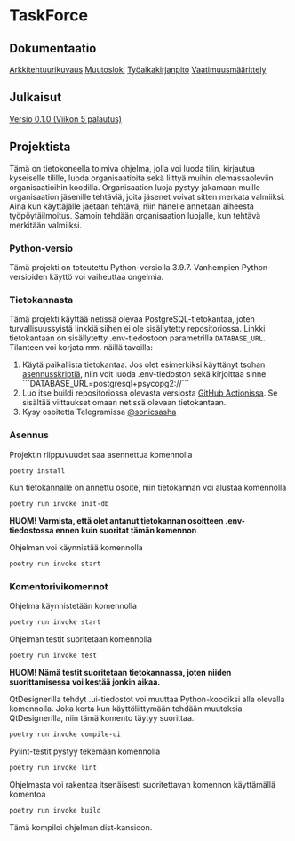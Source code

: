 # TaskForce

## Dokumentaatio

[Arkkitehtuurikuvaus](https://github.com/sonicsasha/taskforce/blob/master/dokumentaatio/arkkitehtuuri.md)
[Muutosloki](https://github.com/sonicsasha/taskforce/blob/master/dokumentaatio/changelog.md)
[Työaikakirjanpito](https://github.com/sonicsasha/taskforce/blob/master/dokumentaatio/tyoaikakirjanpito.md)
[Vaatimuusmäärittely](https://github.com/sonicsasha/taskforce/blob/master/dokumentaatio/vaatimuusmaarittely.md)

## Julkaisut

[Versio 0.1.0 (Viikon 5 palautus)](https://github.com/sonicsasha/taskforce/releases/tag/viikko5)

## Projektista

Tämä on tietokoneella toimiva ohjelma, jolla voi luoda tilin, kirjautua kyseiselle tilille, luoda organisaatioita sekä liittyä muihin olemassaoleviin organisaatioihin koodilla. Organisaation luoja pystyy jakamaan muille organisaation jäsenille tehtäviä, joita jäsenet voivat sitten merkata valmiiksi. Aina kun käyttäjälle jaetaan tehtävä, niin hänelle annetaan aiheesta työpöytäilmoitus. Samoin tehdään organisaation luojalle, kun tehtävä merkitään valmiiksi.

### Python-versio

Tämä projekti on toteutettu Python-versiolla 3.9.7. Vanhempien Python-versioiden käyttö voi vaiheuttaa ongelmia.

### Tietokannasta

Tämä projekti käyttää netissä olevaa PostgreSQL-tietokantaa, joten turvallisuussyistä linkkiä siihen ei ole sisällytetty repositoriossa. Linkki tietokantaan on sisällytetty .env-tiedostoon parametrilla ```DATABASE_URL```. Tilanteen voi korjata mm. näillä tavoilla:

1. Käytä paikallista tietokantaa. Jos olet esimerkiksi käyttänyt tsohan [asennusskriptiä](https://github.com/hy-tsoha/local-pg), niin voit luoda .env-tiedoston sekä kirjoittaa sinne ´´´DATABASE_URL=postgresql+psycopg2://´´´
2. Luo itse buildi repositoriossa olevasta versiosta [GitHub Actionissa](https://github.com/sonicsasha/taskforce/actions/workflows/build.yml). Se sisältää viittaukset omaan netissä olevaan tietokantaan.
3. Kysy osoitetta Telegramissa [@sonicsasha](https://t.me/sonicsasha)

### Asennus

Projektin riippuvuudet saa asennettua komennolla
```bash
poetry install
```

Kun tietokannalle on annettu osoite, niin tietokannan voi alustaa komennolla
```bash
poetry run invoke init-db
```

**HUOM! Varmista, että olet antanut tietokannan osoitteen .env-tiedostossa ennen kuin suoritat tämän komennon**

Ohjelman voi käynnistää komennolla
```bash
poetry run invoke start
```

### Komentorivikomennot
Ohjelma käynnistetään komennolla
```bash
poetry run invoke start
```

Ohjelman testit suoritetaan komennolla
```bash
poetry run invoke test
```

**HUOM! Nämä testit suoritetaan tietokannassa, joten niiden suorittamisessa voi kestää jonkin aikaa.**

QtDesignerilla tehdyt .ui-tiedostot voi muuttaa Python-koodiksi alla olevalla komennolla. Joka kerta kun käyttöliittymään tehdään muutoksia QtDesignerilla, niin tämä komento täytyy suorittaa.
```bash
poetry run invoke compile-ui
```

Pylint-testit pystyy tekemään komennolla
```bash
poetry run invoke lint
```

Ohjelmasta voi rakentaa itsenäisesti suoritettavan komennon käyttämällä komentoa 
```bash
poetry run invoke build
```
Tämä kompiloi ohjelman dist-kansioon.


